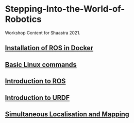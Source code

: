 # Stepping-Into-the-World-of-Robotics

Workshop Content for Shaastra 2021.

## [Installation of ROS in Docker](Installation_Docker_and_ROS_setup.md)

## [Basic Linux commands](linuxcommands.pdf)
 
## [Introduction to ROS](ROS_Basics.md)

## [Introduction to URDF](URDF.md)

## [Simultaneous Localisation and Mapping](SLAM.md)
